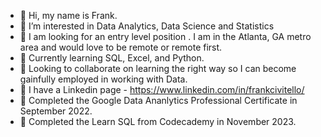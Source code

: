 - 👋 Hi, my name is Frank.
- 👀 I’m interested in Data Analytics, Data Science and Statistics
- 👀 I am looking for an entry level position . I am in the Atlanta, GA metro area and would love to be remote or remote first. 
- 🌱 Currently learning SQL, Excel, and Python.
- 💞️ Looking to collaborate on learning the right way so I can become gainfully employed in working with Data.
- 💞️ I have a Linkedin page - https://www.linkedin.com/in/frankcivitello/
- 🔷 Completed the Google Data Ananlytics Professional Certificate in September 2022.
- 🔷 Completed the Learn SQL from Codecademy in November 2023. 


<!---
frankieciv608/frankieciv608 is a ✨ special ✨ repository because its `README.md` (this file) appears on your GitHub profile.
You can click the Preview link to take a look at your changes.
--->
